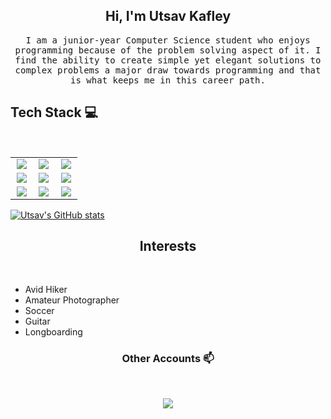 <h2 align="center"> Hi, I'm Utsav Kafley <br/> </h2>

<p align="center"> <samp> I am a junior-year Computer Science student who enjoys programming because of the problem solving aspect of it. I find the ability to create simple yet elegant solutions to complex problems a major draw towards programming and that is what keeps me in this career path. <p> 
  
  
## Tech Stack :computer:

<br>
<table>
<tbody>
<tr>
<td align="center" width="30%">
<img src="https://img.icons8.com/color/48/000000/vue-js.png"/>
</td>

<td align="center" width="30%">
<img src="https://img.icons8.com/color/48/000000/nodejs.png"/>
</td>

<td align="center" width="30%">
<img src="https://img.icons8.com/color/48/000000/javascript--v1.png"/>
</td>
</tr>

<tr>
<td align="center" width="30%">
<img src="https://img.icons8.com/fluency/48/000000/linux-terminal.png"/>
</td>

<td align="center" width="30%">
<img src="https://img.icons8.com/color/48/000000/c-programming.png"/>  
</td>
  
<td align="center" width="30%">
<img src="https://img.icons8.com/color/48/000000/mysql-logo.png"/>  
</td>
</tr>

<tr>
<td align="center" width="30%">
<img src="https://img.icons8.com/color/48/000000/git.png"/>
</td>

<td align="center" width="30%">
<img src="https://img.icons8.com/external-tal-revivo-shadow-tal-revivo/48/000000/external-net-or-dot-net-a-software-framework-developed-by-microsoft-logo-shadow-tal-revivo.png"/>
</td>
<td align="center" width="30%"> 
<img src="https://img.icons8.com/color/48/000000/azure-1.png"/>
</td>

</tr>

</tbody>
</table>

[![Utsav's GitHub stats](https://github-readme-stats.vercel.app/api?username=utsavkafley)](https://github.com/utsavkafley/github-readme-stats)

  <h2 align="center"> Interests </h3>
  <br/>
  <p align="center">
  <ul>
    <li>Avid Hiker</li>
    <li>Amateur Photographer</li>
    <li>Soccer</li>
    <li>Guitar</li>
    <li>Longboarding</li>
  </ul>
  </p>
  
  
<h3 align="center"> Other Accounts 📫 </h3>
<br/>
<p align="center">
<a href="https://www.linkedin.com/in/utsavkafley/" target="_blank"><img src="https://img.shields.io/badge/linkedin-%230077B5.svg?&style=for-the-badge&logo=linkedin&logoColor=white"/></a>
</p>
